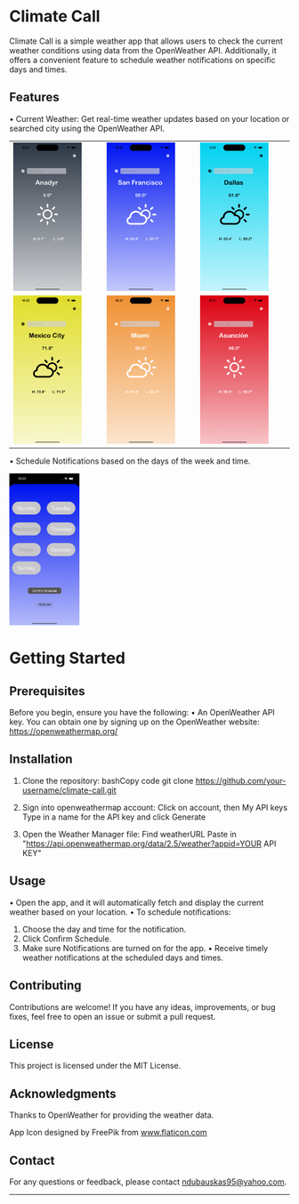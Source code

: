 # Climate Call
Climate Call is a simple weather app that allows users to check the current weather conditions using data from the OpenWeather API. Additionally, it offers a convenient feature to schedule weather notifications on specific days and times.

## Features

•	Current Weather: Get real-time weather updates based on your location or searched city using the OpenWeather API.

<table>
  <tr>
    <td><img src="https://github.com/ndubauskas/Climate-Call/blob/main/Images/weatherSOCOLD.png" width="80%"></td>
    <td><img src="https://github.com/ndubauskas/Climate-Call/blob/main/Images/weatherCold.png" width="80%"></td>
    <td><img src="https://github.com/ndubauskas/Climate-Call/blob/main/Images/weatherChilled.png" width="80%"></td>
  </tr>
  <tr>
    <td><img src="https://github.com/ndubauskas/Climate-Call/blob/main/Images/weatherMid.png" width="80%"></td>
    <td><img src="https://github.com/ndubauskas/Climate-Call/blob/main/Images/weatherWarm.png" width="80%"></td>
    <td><img src="https://github.com/ndubauskas/Climate-Call/blob/main/Images/weatherHot.png" width="80%"></td>
  </tr>
</table>




•	Schedule Notifications based on the days of the week and time.

<img src="https://github.com/ndubauskas/Climate-Call/blob/main/Images/settings.png" width="25%">


# Getting Started

## Prerequisites

Before you begin, ensure you have the following:
•	An OpenWeather API key. You can obtain one by signing up on the OpenWeather website: https://openweathermap.org/

## Installation
1.	Clone the repository:
bashCopy code
git clone https://github.com/your-username/climate-call.git

2.  Sign into openweathermap account:
Click on account, then My API keys
Type in a name for the API key and click Generate

3. Open the Weather Manager file:
Find weatherURL
Paste in "https://api.openweathermap.org/data/2.5/weather?appid=YOUR API KEY"

## Usage
•	Open the app, and it will automatically fetch and display the current weather based on your location.
•	To schedule notifications:
1.	Choose the day and time for the notification.
2.	Click Confirm Schedule.
3.	Make sure Notifications are turned on for the app.
•	Receive timely weather notifications at the scheduled days and times.

## Contributing
Contributions are welcome! If you have any ideas, improvements, or bug fixes, feel free to open an issue or submit a pull request.

## License
This project is licensed under the MIT License.

## Acknowledgments
Thanks to OpenWeather for providing the weather data.

App Icon designed by FreePik from www.flaticon.com

## Contact
For any questions or feedback, please contact ndubauskas95@yahoo.com.
________________________________________
